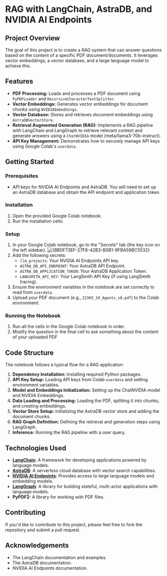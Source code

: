 # RAG with LangChain, AstraDB, and NVIDIA AI Endpoints

## Project Overview

The goal of this project is to create a RAG system that can answer questions based on the content of a specific PDF document/documents. It leverages vector embeddings, a vector database, and a large language model to achieve this.

## Features

*   **PDF Processing:** Loads and processes a PDF document using `PyPDFLoader` and `RecursiveCharacterTextSplitter`.
*   **Vector Embeddings:** Generates vector embeddings for document chunks using `NVIDIAEmbeddings`.
*   **Vector Database:** Stores and retrieves document embeddings using `AstraDBVectorStore`.
*   **Retrieval Augmented Generation (RAG):** Implements a RAG pipeline with LangChain and LangGraph to retrieve relevant context and generate answers using a `ChatNVIDIA` model (meta/llama3-70b-instruct).
*   **API Key Management:** Demonstrates how to securely manage API keys using Google Colab's `userdata`.

## Getting Started

### Prerequisites

*   API keys for NVIDIA AI Endpoints and AstraDB. You will need to set up an AstraDB database and obtain the API endpoint and application token.

### Installation

1.  Open the provided Google Colab notebook.
2.  Run the installation cells:

### Setup

1.  In your Google Colab notebook, go to the "Secrets" tab (the key icon on the left sidebar).
   ![{BB0F73EF-27F8-42B3-B0B1-9FBA59BC5532}](https://github.com/user-attachments/assets/ed42dbbc-1a8f-4b14-9224-4183f19fcdd7)
2.  Add the following secrets:
    *   `llm_projects`: Your NVIDIA AI Endpoints API key.
    *   `ASTRA_DB_API_ENDPOINT`: Your AstraDB API Endpoint.
    *   `ASTRA_DB_APPLICATION_TOKEN`: Your AstraDB Application Token.
    *   `LANGSMITH_API_KEY`: Your LangSmith API Key (if using LangSmith tracing).
3.  Ensure the environment variables in the notebook are set correctly to read from `userdata`.
4.  Upload your PDF document (e.g., `22365_19_Agents_v8.pdf`) to the Colab environment.

### Running the Notebook

1.  Run all the cells in the Google Colab notebook in order.
2.  Modify the question in the final cell to ask something about the content of your uploaded PDF

## Code Structure

The notebook follows a typical flow for a RAG application:

1.  **Dependency Installation:** Installing required Python packages.
2.  **API Key Setup:** Loading API keys from Colab `userdata` and setting environment variables.
3.  **Model and Embeddings Initialization:** Setting up the ChatNVIDIA model and NVIDIA Embeddings.
4.  **Data Loading and Processing:** Loading the PDF, splitting it into chunks, and creating embeddings.
5.  **Vector Store Setup:** Initializing the AstraDB vector store and adding the document chunks.
6.  **RAG Graph Definition:** Defining the retrieval and generation steps using LangGraph.
7.  **Inference:** Running the RAG pipeline with a user query.

## Technologies Used

*   [**LangChain**](https://www.langchain.com/): A framework for developing applications powered by language models.
*   [**AstraDB**](https://www.datastax.com/products/datastax-astra-db): A serverless cloud database with vector search capabilities.
*   [**NVIDIA AI Endpoints**](https://build.nvidia.com/): Provides access to large language models and embedding models.
*   [**LangGraph**](https://langchain-ai.github.io/langgraph/): A library for building stateful, multi-actor applications with language models.
*   **PyPDF2:** A library for working with PDF files.

## Contributing

If you'd like to contribute to this project, please feel free to fork the repository and submit a pull request.

## Acknowledgements

*   The LangChain documentation and examples.
*   The AstraDB documentation.
*   NVIDIA AI Endpoints documentation.

